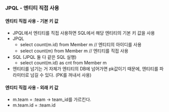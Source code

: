 ### JPQL - 엔티티 직접 사용

#### 엔티티 직접 사용 - 기본 키 값
- JPQL에서 엔티티를 직접 사용하면 SQL에서 해당 엔티티의 기본 키 값을 사용
- JPQL
    - select count(m.id) from Member m // 엔티티의 아이디를 사용
    - select count(m) from Member m // 엔티티를 직접 사용
- SQL (JPQL 둘 다 같은 SQL 실행)
    - select count(m.id) as cnt from Member m
- 엔티티를 넘기는 거 자체가 엔티티의 DB에 넘어가면 pk값이기 때문에, 엔티티를 파라미터로 넘길 수 있다. (PK를 꺼내서 사용)

#### 엔티티 직접 사용 - 외래 키 값
- m.team = :team -> team_id를 가르킨다.
- m.team.id = :team.id 